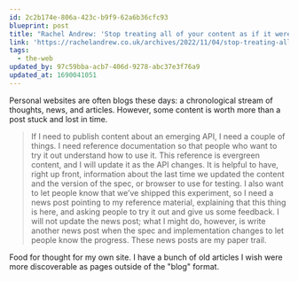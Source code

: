 ```yaml
---
id: 2c2b174e-806a-423c-b9f9-62a6b36cfc93
blueprint: post
title: "Rachel Andrew: 'Stop treating all of your content as if it were news'"
link: 'https://rachelandrew.co.uk/archives/2022/11/04/stop-treating-all-of-your-content-as-if-it-were-news/'
tags:
  - the-web
updated_by: 97c59bba-acb7-406d-9278-abc37e3f76a9
updated_at: 1690041051
---
```

Personal websites are often blogs these days: a chronological stream of thoughts, news, and articles. However, some content is worth more than a post stuck and lost in time.

> If I need to publish content about an emerging API, I need a couple of things. I need reference documentation so that people who want to try it out understand how to use it. This reference is evergreen content, and I will update it as the API changes. It is helpful to have, right up front, information about the last time we updated the content and the version of the spec, or browser to use for testing. I also want to let people know that we’ve shipped this experiment, so I need a news post pointing to my reference material, explaining that this thing is here, and asking people to try it out and give us some feedback. I will not update the news post; what I might do, however, is write another news post when the spec and implementation changes to let people know the progress. These news posts are my paper trail.

Food for thought for my own site. I have a bunch of old articles I wish were more discoverable as pages outside of the "blog" format.